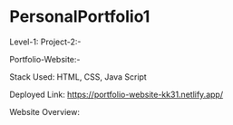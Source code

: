 # PersonalPortfolio1
Level-1: Project-2:-

Portfolio-Website:-

Stack Used: HTML, CSS, Java Script

Deployed Link: https://portfolio-website-kk31.netlify.app/

Website Overview:

